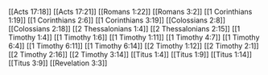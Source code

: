 [[Acts 17:18]]
[[Acts 17:21]]
[[Romans 1:22]]
[[Romans 3:2]]
[[1 Corinthians 1:19]]
[[1 Corinthians 2:6]]
[[1 Corinthians 3:19]]
[[Colossians 2:8]]
[[Colossians 2:18]]
[[2 Thessalonians 1:4]]
[[2 Thessalonians 2:15]]
[[1 Timothy 1:4]]
[[1 Timothy 1:6]]
[[1 Timothy 1:11]]
[[1 Timothy 4:7]]
[[1 Timothy 6:4]]
[[1 Timothy 6:11]]
[[1 Timothy 6:14]]
[[2 Timothy 1:12]]
[[2 Timothy 2:1]]
[[2 Timothy 2:16]]
[[2 Timothy 3:14]]
[[Titus 1:4]]
[[Titus 1:9]]
[[Titus 1:14]]
[[Titus 3:9]]
[[Revelation 3:3]]
